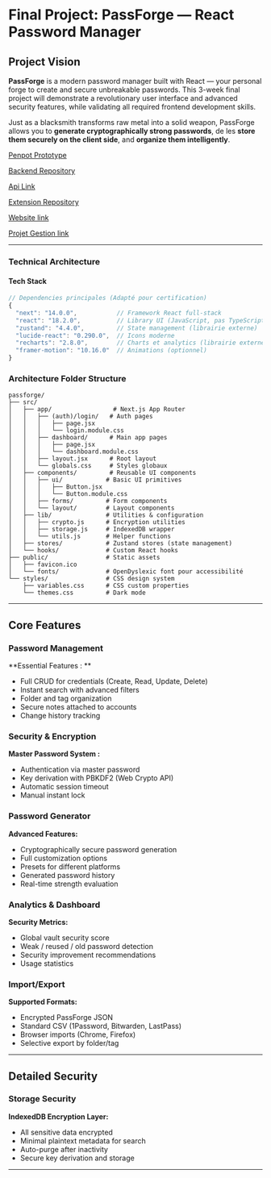 # Final Project: PassForge — React Password Manager

## Project Vision

**PassForge** is a modern password manager built with React — your personal forge to create and secure unbreakable passwords.
This 3-week final project will demonstrate a revolutionary user interface and advanced security features, while validating all required frontend development skills.

Just as a blacksmith transforms raw metal into a solid weapon, PassForge allows you to **generate cryptographically strong passwords**, de les **store them securely on the client side**, and **organize them intelligently**.

[Penpot Prototype](https://design.penpot.app/#/view?file-id=aadbbc88-0e4c-80b8-8006-e9b14bd20194&page-id=4e81a81c-fc00-80db-8006-e9c810142ee1&section=interactions&index=0&share-id=10e879d4-e5a6-801a-8007-0219f5cef3ca)

[Backend Repository](https://github.com/PassForgeTHP/Rails_Passforge)

[Api Link](https://passforge-api.onrender.com/)

[Extension Repository](https://github.com/PassForgeTHP/Extension_Passforge)

[Website link](https://pass-forge-en.netlify.app/)

[Projet Gestion link](https://github.com/orgs/PassForgeTHP/projects/1 )

---

### Technical Architecture
#### Tech Stack

```javascript
// Dependencies principales (Adapté pour certification)
{
  "next": "14.0.0",           // Framework React full-stack
  "react": "18.2.0",          // Library UI (JavaScript, pas TypeScript)
  "zustand": "4.4.0",         // State management (librairie externe)
  "lucide-react": "0.290.0",  // Icons moderne
  "recharts": "2.8.0",        // Charts et analytics (librairie externe)
  "framer-motion": "10.16.0"  // Animations (optionnel)
}

```

### Architecture Folder Structure

```
passforge/
├── src/
│   ├── app/                 # Next.js App Router
│   │   ├── (auth)/login/   # Auth pages
│   │   │   ├── page.jsx
│   │   │   └── login.module.css
│   │   ├── dashboard/      # Main app pages
│   │   │   ├── page.jsx
│   │   │   └── dashboard.module.css
│   │   ├── layout.jsx      # Root layout
│   │   └── globals.css     # Styles globaux
│   ├── components/         # Reusable UI components
│   │   ├── ui/            # Basic UI primitives
│   │   │   ├── Button.jsx
│   │   │   └── Button.module.css
│   │   ├── forms/         # Form components
│   │   └── layout/        # Layout components
│   ├── lib/               # Utilities & configuration
│   │   ├── crypto.js      # Encryption utilities
│   │   ├── storage.js     # IndexedDB wrapper
│   │   └── utils.js       # Helper functions
│   ├── stores/            # Zustand stores (state management)
│   └── hooks/             # Custom React hooks
├── public/                # Static assets
│   ├── favicon.ico
│   └── fonts/             # OpenDyslexic font pour accessibilité
└── styles/                # CSS design system
    ├── variables.css      # CSS custom properties
    └── themes.css         # Dark mode
```

---

## Core Features

### Password Management

**Essential Features : **
- Full CRUD for credentials (Create, Read, Update, Delete)
- Instant search with advanced filters
- Folder and tag organization
- Secure notes attached to accounts
- Change history tracking

### Security & Encryption

**Master Password System :**
- Authentication via master password
- Key derivation with PBKDF2 (Web Crypto API)
- Automatic session timeout
- Manual instant lock

### Password Generator

**Advanced Features:**
- Cryptographically secure password generation
- Full customization options
- Presets for different platforms
- Generated password history
- Real-time strength evaluation

### Analytics & Dashboard

**Security Metrics:**
- Global vault security score
- Weak / reused / old password detection
- Security improvement recommendations
- Usage statistics

### Import/Export

**Supported Formats:**
- Encrypted PassForge JSON
- Standard CSV (1Password, Bitwarden, LastPass)
- Browser imports (Chrome, Firefox)
- Selective export by folder/tag

---
## Detailed Security

### Storage Security

**IndexedDB Encryption Layer:**
- All sensitive data encrypted
- Minimal plaintext metadata for search
- Auto-purge after inactivity
- Secure key derivation and storage

---
